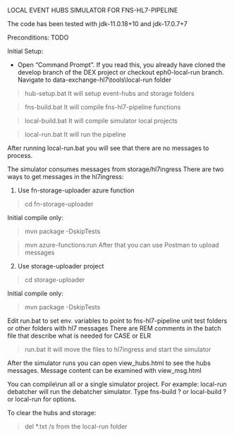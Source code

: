 LOCAL EVENT HUBS SIMULATOR FOR FNS-HL7-PIPELINE 

The code has been tested with jdk-11.0.18+10 and jdk-17.0.7+7

Preconditions:
TODO

Initial Setup:
- Open “Command Prompt”. 
If you read this, you already have cloned the develop branch of the DEX project or checkout eph0-local-run branch.
Navigate to data-exchange-hl7\tools\local-run folder 
>hub-setup.bat
It will setup event-hubs and storage folders 

>fns-build.bat
It will compile fns-hl7-pipeline functions

>local-build.bat
It will compile simulator local projects

>local-run.bat
It will run the pipeline

After running local-run.bat you will see that there are no messages to process.

The simulator consumes messages from storage/hl7ingress
There are two ways to get messages in the hl7ingress:
1) Use fn-storage-uploader azure function
>cd fn-storage-uploader

Initial compile only: 
>mvn package -DskipTests

>mvn azure-functions:run
After that you can use Postman to upload messages

2) Use storage-uploader project
>cd storage-uploader

Initial compile only: 
> mvn package -DskipTests

Edit run.bat to set env. variables to point to fns-hl7-pipeline unit test folders or other folders with hl7 messages
There are REM comments in the batch file that describe what is needed for CASE or ELR
>run.bat
It will move the files to hl7ingress and start the simulator

After the simulator runs you can open view_hubs.html to see the hubs messages.
Message content can be examined with view_msg.html

You can compile\run all or a single simulator project.
For example: local-run debatcher will run the debatcher simulator.
Type fns-build ? or local-build ? or local-run for options.

To clear the hubs and storage: 
>del *.txt /s 
from the local-run folder
